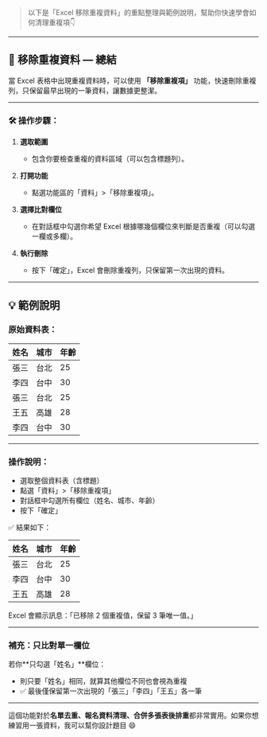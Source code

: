 > 以下是「Excel 移除重複資料」的重點整理與範例說明，幫助你快速學會如何清理重複項👇

---

## 🧹 移除重複資料 — 總結

當 Excel 表格中出現重複資料時，可以使用 **「移除重複項」** 功能，快速刪除重複列，只保留最早出現的一筆資料，讓數據更整潔。

---

### 🛠️ 操作步驟：

1. **選取範圍**  
   - 包含你要檢查重複的資料區域（可以包含標題列）。

2. **打開功能**  
   - 點選功能區的「資料」>「移除重複項」。

3. **選擇比對欄位**  
   - 在對話框中勾選你希望 Excel 根據哪幾個欄位來判斷是否重複（可以勾選一欄或多欄）。

4. **執行刪除**  
   - 按下「確定」，Excel 會刪除重複列，只保留第一次出現的資料。

---

## 💡 範例說明

### 原始資料表：

| 姓名 | 城市  | 年齡 |
|------|-------|------|
| 張三 | 台北  | 25   |
| 李四 | 台中  | 30   |
| 張三 | 台北  | 25   |
| 王五 | 高雄  | 28   |
| 李四 | 台中  | 30   |

---

### 操作說明：

- 選取整個資料表（含標題）
- 點選「資料」>「移除重複項」
- 對話框中勾選所有欄位（姓名、城市、年齡）
- 按下「確定」

✅ 結果如下：

| 姓名 | 城市  | 年齡 |
|------|-------|------|
| 張三 | 台北  | 25   |
| 李四 | 台中  | 30   |
| 王五 | 高雄  | 28   |

Excel 會顯示訊息：「已移除 2 個重複值，保留 3 筆唯一值。」

---

### 補充：只比對單一欄位

若你**只勾選「姓名」**欄位：

- 則只要「姓名」相同，就算其他欄位不同也會視為重複
- ✅ 最後僅保留第一次出現的「張三」「李四」「王五」各一筆

---

這個功能對於**名單去重、報名資料清理、合併多張表後排重**都非常實用。如果你想練習用一張資料，我可以幫你設計題目 😄